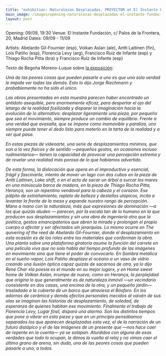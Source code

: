 ```yaml
---
title: "exhibition: Naturalezas Desplazadas, PROYECTOR at El Instante Fundación"
main_image: /images/opening-naturalezas-desplazadas-el-instante-fundacion-web.jpg
layout: post
---
```


Opening: 09/09, 19:30
Venue: El Instante Fundación, c/ Palos de la Frontera, 20, Madrid
Dates: 09/09 - 11/09

Artists: Abelardo Gil-Fournier (esp), Volkan Aslan (ale), Antti Laitinen (fin), Lois Patiño (esp), Florencia Levy (arg), Francisco Ruiz de Infante (esp) y Thiago Rocha Pitta (bra) y Francisco Ruiz de Infante (esp)

Texto de Begoña Moreno-Luque sobre <a href="https://proyector.info/project/09-09-2020-1930h-el-instante-fundacion/">la exposición</a>:

<em>Una de las peores cosas que pueden pasarle a uno es que una sola verdad le impida ver todas las demás. Esto lo dijo Jorge Riechmann y probablemente no ha sido el único.</em>

<em>Las obras presentadas en esta muestra parecen haber encontrado un antídoto asequible, pero enormemente eficaz, para despertar el ojo del letargo de la realidad fosilizada y disparar la imaginación hacia la evolución de lo alternativo: desplazar ligeramente una pieza, por pequeño que sea el movimiento, siempre produce un cambio de equilibrio. Frente a una verdad que avasalla, que se impone como inamovible y paraliza,  uno siempre puede tener el dedo listo para meterlo en la tarta de la realidad y a ver qué pasa.</em>

<em>En estas piezas de videoarte, una serie de desplazamientos mínimos, que son a la vez físicos y de sentido ―pequeños gestos, en ocasiones incluso rudimentarios― tienen la capacidad de provocar una percepción extrema y de revelar una realidad más porosa de lo que habíamos advertido.</em>

<em>De esta forma, la dislocación que opera en el improductivo y esencial, frágil y fascinante, intento de mover un lago con dos cubos en la pieza de Antti Laitinen, Lake shift, o en el acto de sacar un árbol a surcar los mares en una minúscula barca de madera, en la pieza de Thiago Rocha Pitta, Herança, son un repentino vendaval para la cabeza y el corazón. Ese pálpito de extrañamiento, repleto de belleza y destellos utópicos, incita a levantar la frente de la mesa y expande nuestro rango de percepción. Mano a mano con la naturaleza, más que expresiones de dominación ―a los que quizás aluden ― parecen, por la escala tan de lo humano en la que producen sus desplazamientos y sin una obra de ingeniería otra que la poética, gestos emancipatorios que abren la mirada y prolongan el propio cuerpo a afectar y ser afectados sin jerarquías. Lo mismo ocurre en The quivering of the reed de Abelardo Gil-Fournier, donde el desplazamiento en esta ocasión es de los roles entre los materiales que conforman la obra. Una planta sobre una plataforma giratoria asume la función del carrete en una película viva que no solo habla del tiempo profundo de las imágenes en movimiento sino que tiene el poder de convocarlo. En Sombra metálica en el sueño-vapor, Lois Patiño desplaza el océano a un vaso de vidrio creando una ilusión óptica capaz quizás de sacarnos de otra, ya lo dijo René Char «la poesía es el mundo en su mejor lugar», y en Home sweet home de Volkan Aslan,  irrumpe de nuevo, como en Herança, la perplejidad que origina lo que generalmente es de naturaleza inmóvil ―un vecindario consistente en dos casas, una encima de la otra, y un pequeño jardín― trasladado a la cubierta de un barco que atraviesa el Bósforo.  En los adornos de cerámica y demás efectos personales mecidos al vaivén de sus olas se imaginan las historias de desplazamiento, de soledad, de esperanza de quienes habitan ese movimiento. Finalmente el trabajo de Florencia Levy, Lugar fósil, dispara una alarma. Son los distintos tiempos que pone a vibrar en esta pieza y que en un principio pensábamos separados los que aparecen desplazados esta vez, el de la narración de un futuro distópico y el de las imágenes de un presente que ―nos hace caer de repente en la cuenta― ya se solapan. Aturdidos con alguna de esas verdades que todo lo ocupan, le dimos la vuelta al reloj y no vimos caer el último grano de arena, sin duda, una de las peores cosas que pueden pasarle a uno, a todos.</em>

